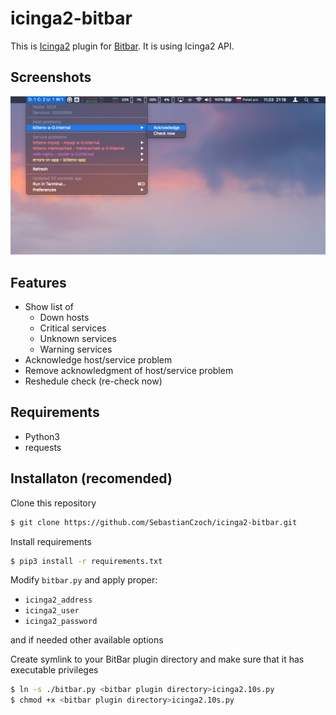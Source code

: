 icinga2-bitbar
==============

This is [Icinga2](https://icinga.com) plugin for [Bitbar](https://github.com/matryer/bitbar). It is using Icinga2 API.

## Screenshots
![screenshot](./assets/bitbar.png)

## Features
* Show list of
  * Down hosts
  * Critical services
  * Unknown services
  * Warning services
* Acknowledge host/service problem
* Remove acknowledgment of host/service problem
* Reshedule check (re-check now)

## Requirements
* Python3
* requests

## Installaton (recomended)
Clone this repository
```bash
$ git clone https://github.com/SebastianCzoch/icinga2-bitbar.git
```

Install requirements
```bash
$ pip3 install -r requirements.txt
```

Modify `bitbar.py` and apply proper:
* `icinga2_address`
* `icinga2_user`
* `icinga2_password`

and if needed other available options

Create symlink to your BitBar plugin directory and make sure that it has executable privileges
```bash
$ ln -s ./bitbar.py <bitbar plugin directory>icinga2.10s.py
$ chmod +x <bitbar plugin directory>icinga2.10s.py
```

